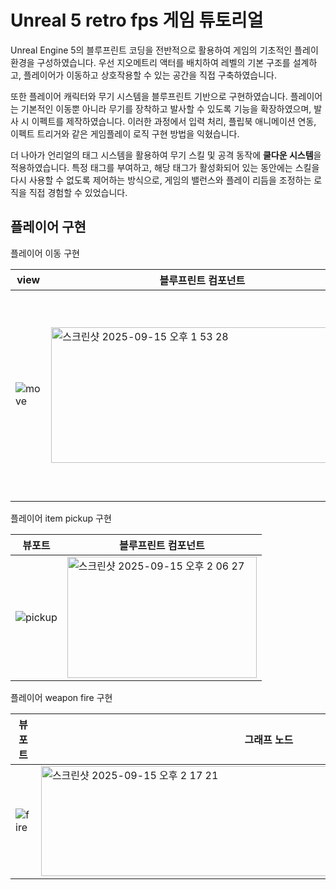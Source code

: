 # Unreal 5 retro fps 게임 튜토리얼

Unreal Engine 5의 블루프린트 코딩을 전반적으로 활용하여 게임의 기초적인 플레이 환경을 구성하였습니다. 우선 지오메트리 액터를 배치하여 레벨의 기본 구조를 설계하고, 플레이어가 이동하고 상호작용할 수 있는 공간을 직접 구축하였습니다.

또한 플레이어 캐릭터와 무기 시스템을 블루프린트 기반으로 구현하였습니다. 플레이어는 기본적인 이동뿐 아니라 무기를 장착하고 발사할 수 있도록 기능을 확장하였으며, 발사 시 이펙트를 제작하였습니다. 이러한 과정에서 입력 처리, 플립북 애니메이션 연동, 이펙트 트리거와 같은 게임플레이 로직 구현 방법을 익혔습니다.

더 나아가 언리얼의 태그 시스템을 활용하여 무기 스킬 및 공격 동작에 **쿨다운 시스템**을 적용하였습니다. 특정 태그를 부여하고, 해당 태그가 활성화되어 있는 동안에는 스킬을 다시 사용할 수 없도록 제어하는 방식으로, 게임의 밸런스와 플레이 리듬을 조정하는 로직을 직접 경험할 수 있었습니다.

## 플레이어 구현

플레이어 이동 구현


| view | 블루프린트 컴포넌트 | 노드 |
|---|---|---|
| ![move](https://github.com/user-attachments/assets/16f79245-4b7f-4c13-a29b-79ad056cd717) | <img width="483" height="217" alt="스크린샷 2025-09-15 오후 1 53 28" src="https://github.com/user-attachments/assets/240257c0-c61e-4fa6-a012-aba7f7b7ca71" /> | <img width="480" height="331" alt="스크린샷 2025-09-15 오후 1 58 30" src="https://github.com/user-attachments/assets/5e5d9484-aa8c-4271-93f4-f1b02090814b" /> |

플레이어 item pickup 구현

| 뷰포트 | 블루프린트 컴포넌트 |
|---|---|
| ![pickup](https://github.com/user-attachments/assets/a49a52a0-6c4c-4f0a-a490-4dc328c8428a) | <img width="303" height="194" alt="스크린샷 2025-09-15 오후 2 06 27" src="https://github.com/user-attachments/assets/9beb9e61-523c-4378-a899-a7df1344895a" /> | 

플레이어 weapon fire 구현

| 뷰포트 |  그래프 노드 |
|---|---|
| ![fire](https://github.com/user-attachments/assets/acfb7a92-cb06-4d3a-815f-c19c5f8d54a8) | <img width="729" height="176" alt="스크린샷 2025-09-15 오후 2 17 21" src="https://github.com/user-attachments/assets/e84e8e9d-b929-48aa-a161-174952964821" /> |




